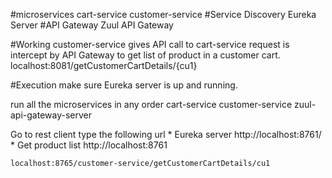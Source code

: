 #microservices
 cart-service
 customer-service
#Service Discovery
 Eureka Server
#API Gateway
 Zuul API Gateway
 
#Working
 customer-service gives API call to cart-service request is intercept by API Gateway to get list of product in a customer cart.
 localhost:8081/getCustomerCartDetails/{cu1}
 
#Execution
 make sure Eureka server is up and running.

 run all the microservices in any order
  cart-service
  customer-service
  zuul-api-gateway-server
 
 Go to rest client type the following url
    * Eureka server
	http://localhost:8761/
	* Get product list
    http://localhost:8761

    localhost:8765/customer-service/getCustomerCartDetails/cu1
	
      




 
